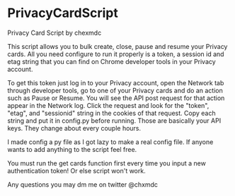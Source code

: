 # PrivacyCardScript
Privacy Card Script by chexmdc

This script allows you to bulk create, close, pause and resume your Privacy cards. All you need configure to run it properly is a token, a session id and etag string that you can find on Chrome developer tools in your Privacy account.

To get this token just log in to your Privacy account, open the Network tab through developer tools, go to one of your Privacy cards and do an action such as Pause or Resume. You will see the API post request for that action appear in the Network log. Click the request and look for the "token", "etag", and "sessionid" string in the cookies of that request. Copy each string and put it in config.py before running. Those are basically your API keys. They change about every couple hours.

I made config a py file as I got lazy to make a real config file. If anyone wants to add anything to the script feel free.

You must run the get cards function first every time you input a new authentication token! Or else script won't work.

Any questions you may dm me on twitter @chxmdc
